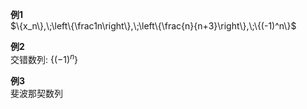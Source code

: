 **例1**  
$\{x_n\},\;\left\{\frac1n\right\},\;\left\{\frac{n}{n+3}\right\},\;\{(-1)^n\}$  
  
**例2**  
交错数列: $\{(-1)^n\}$  
  
**例3**  
斐波那契数列  
